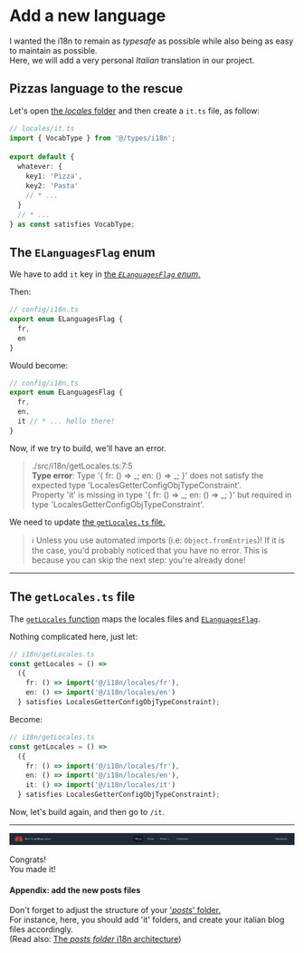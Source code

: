 # Add a new language

I wanted the i18n to remain as _typesafe_ as possible while also being as easy to maintain as possible.  
Here, we will add a very personal _Italian_ translation in our project.

## Pizzas language to the rescue

Let's open [the _locales_ folder](/src/i18n/locales) and then create a `it.ts` file, as follow:

```ts
// locales/it.ts
import { VocabType } from '@/types/i18n';

export default {
  whatever: {
    key1: 'Pizza',
    key2: 'Pasta'
    // * ...
  }
  // * ...
} as const satisfies VocabType;
```

## The `ELanguagesFlag` enum

We have to add `it` key in [the _`ELanguagesFlag` enum_.](/src/config/i18n.ts)

Then:

```ts
// config/i18n.ts
export enum ELanguagesFlag {
  fr,
  en
}
```

Would become:

```ts
// config/i18n.ts
export enum ELanguagesFlag {
  fr,
  en,
  it // * ... hello there!
}
```

Now, if we try to build, we'll have an error.

> ./src/i18n/getLocales.ts:7:5  
> **Type error**: Type '{ fr: () => _; en: () => _; }' does not satisfy the expected type 'LocalesGetterConfigObjTypeConstraint'.  
> Property 'it' is missing in type '{ fr: () => _; en: () => _; }' but required in type 'LocalesGetterConfigObjTypeConstraint'.

We need to update [the `getLocales.ts` file.](/src/i18n/getLocales.ts)

> ℹ️ Unless you use automated imports (i.e: `Object.fromEntries`)! If it is the case, you'd probably noticed that you have no error. This is because
> you can skip the next step: you're already done!

---

## The `getLocales.ts` file

The [`getLocales` function](/src/i18n/getLocales.ts) maps the locales files and [`ELanguagesFlag`](/src/config/i18n.ts).

Nothing complicated here, just let:

```ts
// i18n/getLocales.ts
const getLocales = () =>
  ({
    fr: () => import('@/i18n/locales/fr'),
    en: () => import('@/i18n/locales/en')
  } satisfies LocalesGetterConfigObjTypeConstraint);
```

Become:

```ts
// i18n/getLocales.ts
const getLocales = () =>
  ({
    fr: () => import('@/i18n/locales/fr'),
    en: () => import('@/i18n/locales/en'),
    it: () => import('@/i18n/locales/it')
  } satisfies LocalesGetterConfigObjTypeConstraint);
```

Now, let's build again, and then go to `/it`.

---

<p align="center"><img src="./Assets/03.add-new-language/updated-navbar-it.png" alt="Updated navbar (it)"/></p>

Congrats!  
You made it!

#### Appendix: add the new posts files

Don't forget to adjust the structure of your ['_posts_' folder.](/posts/)  
For instance, here, you should add 'it' folders, and create your italian blog files accordingly.  
(Read also: [The _posts folder_ i18n architecture](/doc/blog/02.add-new-blog-category.md#the-posts-folder-i18n-architecture))
